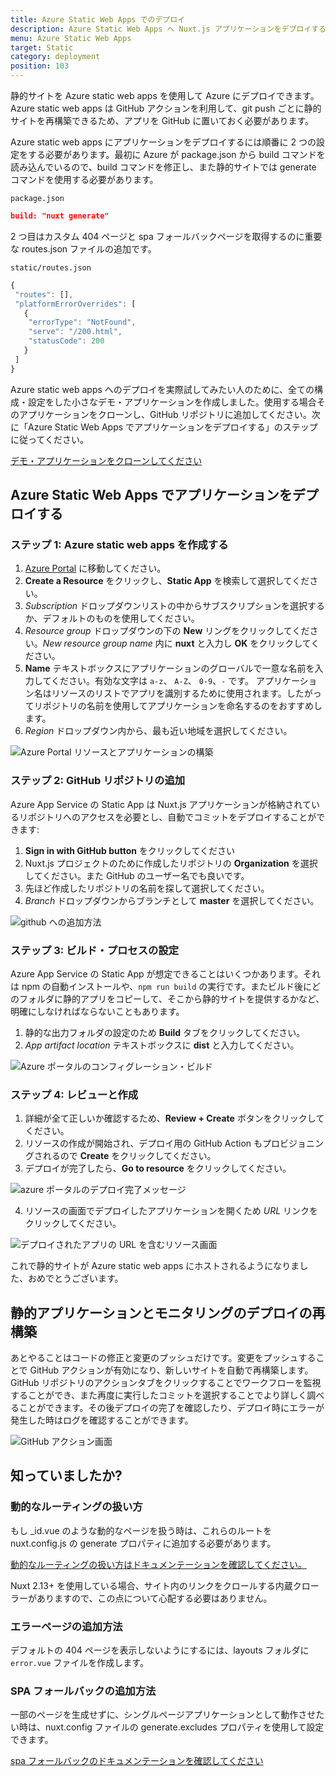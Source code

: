 ```yaml
---
title: Azure Static Web Apps でのデプロイ
description: Azure Static Web Apps へ Nuxt.js アプリケーションをデプロイするには?
menu: Azure Static Web Apps
target: Static
category: deployment
position: 103
---
```


静的サイトを Azure static web apps を使用して Azure にデプロイできます。Azure static web apps は GitHub アクションを利用して、git push ごとに静的サイトを再構築できるため、アプリを GitHub に置いておく必要があります。

Azure static web apps にアプリケーションをデプロイするには順番に 2 つの設定をする必要があります。最初に Azure が package.json から build コマンドを読み込んでいるので、build コマンドを修正し、また静的サイトでは generate コマンドを使用する必要があります。

`package.json`

```json
build: "nuxt generate"
```

2 つ目はカスタム 404 ページと spa フォールバックページを取得するのに重要な routes.json ファイルの追加です。

`static/routes.json`

```jsx
{
 "routes": [],
 "platformErrorOverrides": [
   {
    "errorType": "NotFound",
    "serve": "/200.html",
    "statusCode": 200
   }
 ]
}
```

Azure static web apps へのデプロイを実際試してみたい人のために、全ての構成・設定をした小さなデモ・アプリケーションを作成しました。使用する場合そのアプリケーションをクローンし、GitHub リポジトリに追加してください。次に「Azure Static Web Apps でアプリケーションをデプロイする」のステップに従ってください。

[デモ・アプリケーションをクローンしてください](https://github.com/debs-obrien/nuxtjs-azure-static-app)

## Azure Static Web Apps でアプリケーションをデプロイする

### ステップ 1: **Azure static web apps を作成する**

1. [Azure Portal](https://portal.azure.com/) に移動してください。
2. **Create a Resource** をクリックし、**Static App** を検索して選択してください。
3. *Subscription* ドロップダウンリストの中からサブスクリプションを選択するか、デフォルトのものを使用してください。
4. *Resource group* ドロップダウンの下の **New** リングをクリックしてください。*New resource group name* 内に **nuxt** と入力し **OK** をクリックしてください。
5. **Name** テキストボックスにアプリケーションのグローバルで一意な名前を入力してください。有効な文字は `a-z`、 `A-Z`、 `0-9`、`-` です。 アプリケーション名はリソースのリストでアプリを識別するために使用されます。したがってリポジトリの名前を使用してアプリケーションを命名するのをおすすめします。
6. *Region* ドロップダウン内から、最も近い地域を選択してください。

![Azure Portal リソースとアプリケーションの構築](https://user-images.githubusercontent.com/13063165/82118135-71891b00-9775-11ea-8284-aa94d17a3bc3.png)

### ステップ 2: **GitHub リポジトリの追加**

Azure App Service の Static App は Nuxt.js アプリケーションが格納されているリポジトリへのアクセスを必要とし、自動でコミットをデプロイすることができます:

1. **Sign in with GitHub button** をクリックしてください
2. Nuxt.js プロジェクトのために作成したリポジトリの **Organization** を選択してください。また GitHub のユーザー名でも良いです。
3. 先ほど作成したリポジトリの名前を探して選択してください。
4. *Branch* ドロップダウンからブランチとして **master** を選択してください。

![github への追加方法](https://user-images.githubusercontent.com/13063165/82118359-38ea4100-9777-11ea-9c5e-7ba5c4da708e.png)

### ステップ 3: **ビルド・プロセスの設定**

Azure App Service の Static App が想定できることはいくつかあります。それは npm の自動インストールや、`npm run build` の実行です。またビルド後にどのフォルダに静的アプリをコピーして、そこから静的サイトを提供するかなど、明確にしなければならないこともあります。

1. 静的な出力フォルダの設定のため **Build** タブをクリックしてください。
2. *App artifact location* テキストボックスに **dist** と入力してください。

![Azure ポータルのコンフィグレーション・ビルド](https://user-images.githubusercontent.com/13063165/82118277-71d5e600-9776-11ea-88ad-48cf0793905d.png)

### ステップ 4: **レビューと作成**

1. 詳細が全て正しいか確認するため、**Review + Create** ボタンをクリックしてください。
2. リソースの作成が開始され、デプロイ用の GitHub Action もプロビジョニングされるので **Create** をクリックしてください。
3. デプロイが完了したら、**Go to resource** をクリックしてください。

![azure ポータルのデプロイ完了メッセージ](https://user-images.githubusercontent.com/13063165/82118390-67681c00-9777-11ea-9778-671dc768393e.png)

4. リソースの画面でデプロイしたアプリケーションを開くため *URL* リンクをクリックしてください。

![デプロイされたアプリの URL を含むリソース画面](https://user-images.githubusercontent.com/13063165/82118042-d001c980-9774-11ea-94f5-57d995aa5391.png)

これで静的サイトが Azure static web apps にホストされるようになりました、おめでとうございます。

## 静的アプリケーションとモニタリングのデプロイの再構築

あとやることはコードの修正と変更のプッシュだけです。変更をプッシュすることで GitHub アクションが有効になり、新しいサイトを自動で再構築します。GitHub リポジトリのアクションタブをクリックすることでワークフローを監視することができ、また再度に実行したコミットを選択することでより詳しく調べることができます。その後デプロイの完了を確認したり、デプロイ時にエラーが発生した時はログを確認することができます。

![GitHub アクション画面](https://user-images.githubusercontent.com/13063165/82118249-34715880-9776-11ea-92e2-dbd21bbf7cb6.png)

## 知っていましたか?

### **動的なルーティングの扱い方**

もし \_id.vue のような動的なページを扱う時は、これらのルートを nuxt.config.js の generate プロパティに追加する必要があります。

[動的なルーティングの扱い方はドキュメンテーションを確認してください。](/docs/2.x/configuration-glossary/configuration-generate#routes)

<div class="Alert">
Nuxt 2.13+ を使用している場合、サイト内のリンクをクロールする内蔵クローラーがありますので、この点について心配する必要はありません。
</div>

### エラーページの追加方法

デフォルトの 404 ページを表示しないようにするには、layouts フォルダに `error.vue` ファイルを作成します。

### SPA フォールバックの追加方法

一部のページを生成せずに、シングルページアプリケーションとして動作させたい時は、nuxt.config ファイルの generate.excludes プロパティを使用して設定できます。

[spa フォールバックのドキュメンテーションを確認してください](/docs/2.x/configuration-glossary/configuration-generate#exclude)
